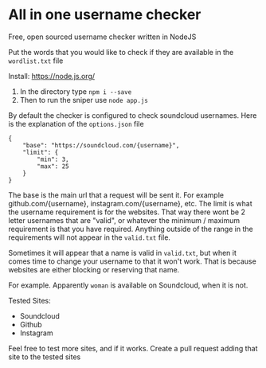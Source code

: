 # All in one username checker
Free, open sourced username checker written in NodeJS

Put the words that you would like to check if they are available in the `wordlist.txt` file

Install: https://node.js.org/

1. In the directory type `npm i --save`
2. Then to run the sniper use `node app.js`

By default the checker is configured to check soundcloud usernames. Here is the explanation of the `options.json` file
```
{
    "base": "https://soundcloud.com/{username}",
    "limit": {
        "min": 3,
        "max": 25
    }
}
```

The base is the main url that a request will be sent it. For example github.com/{username}, instagram.com/{username}, etc. The limit is what the username requirement is for the websites. That way there wont be 2 letter usernames that are "valid", or whatever the minimum / maximum requirement is that you have required. Anything outside of the range in the requirements will not appear in the `valid.txt` file.

Sometimes it will appear that a name is valid in `valid.txt`, but when it comes time to change your username to that it won't work. That is because websites are either blocking or reserving that name.

For example. Apparently `woman` is available on Soundcloud, when it is not. 

Tested Sites:
- Soundcloud
- Github
- Instagram

Feel free to test more sites, and if it works. Create a pull request adding that site to the tested sites
